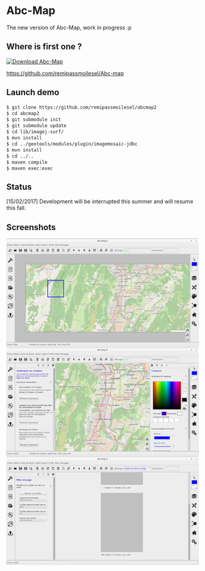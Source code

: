 # Abc-Map

The new version of Abc-Map, work in progress :p

## Where is first one ?

[![Download Abc-Map](https://img.shields.io/sourceforge/dw/abc-map.svg)](https://sourceforge.net/projects/abc-map/files/latest/download)

https://github.com/remipassmoilesel/Abc-map

## Launch demo

	$ git clone https://github.com/remipassmoilesel/abcmap2
	$ cd abcmap2
	$ git submodule init
	$ git submodule update
	$ cd lib/imagej-surf/
	$ mvn install
	$ cd ../geotools/modules/plugin/imagemosaic-jdbc
	$ mvn install
	$ cd ../..
	$ maven compile
	$ maven exec:exec

## Status

[15/02/2017] Development will be interrupted this summer and will resume this fall.

## Screenshots

![Capture d'écran](screenshots/2016-03-28_12-45-50.png)
![Capture d'écran](screenshots/2016-03-28_12-46-58.png)
![Capture d'écran](screenshots/2016-03-28_12-47-28.png)

